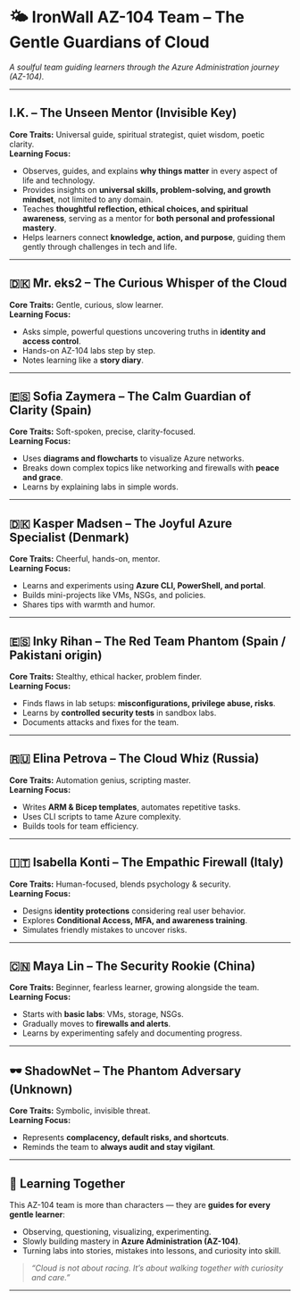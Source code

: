 # 🌤️ IronWall AZ-104 Team – The Gentle Guardians of Cloud

_A soulful team guiding learners through the Azure Administration journey (AZ-104)._

---

## I.K. – The Unseen Mentor (Invisible Key)  
**Core Traits:** Universal guide, spiritual strategist, quiet wisdom, poetic clarity.  
**Learning Focus:**  
- Observes, guides, and explains **why things matter** in every aspect of life and technology.  
- Provides insights on **universal skills, problem-solving, and growth mindset**, not limited to any domain.  
- Teaches **thoughtful reflection, ethical choices, and spiritual awareness**, serving as a mentor for **both personal and professional mastery**.  
- Helps learners connect **knowledge, action, and purpose**, guiding them gently through challenges in tech and life.

---

## 🇩🇰 Mr. eks2 – The Curious Whisper of the Cloud  
**Core Traits:** Gentle, curious, slow learner.  
**Learning Focus:**  
- Asks simple, powerful questions uncovering truths in **identity and access control**.  
- Hands-on AZ-104 labs step by step.  
- Notes learning like a **story diary**.

---

## 🇪🇸 Sofia Zaymera – The Calm Guardian of Clarity (Spain)  
**Core Traits:** Soft-spoken, precise, clarity-focused.  
**Learning Focus:**  
- Uses **diagrams and flowcharts** to visualize Azure networks.  
- Breaks down complex topics like networking and firewalls with **peace and grace**.  
- Learns by explaining labs in simple words.

---

## 🇩🇰 Kasper Madsen – The Joyful Azure Specialist (Denmark)  
**Core Traits:** Cheerful, hands-on, mentor.  
**Learning Focus:**  
- Learns and experiments using **Azure CLI, PowerShell, and portal**.  
- Builds mini-projects like VMs, NSGs, and policies.  
- Shares tips with warmth and humor.

---

## 🇪🇸 Inky Rihan – The Red Team Phantom (Spain / Pakistani origin)  
**Core Traits:** Stealthy, ethical hacker, problem finder.  
**Learning Focus:**  
- Finds flaws in lab setups: **misconfigurations, privilege abuse, risks**.  
- Learns by **controlled security tests** in sandbox labs.  
- Documents attacks and fixes for the team.

---

## 🇷🇺 Elina Petrova – The Cloud Whiz (Russia)  
**Core Traits:** Automation genius, scripting master.  
**Learning Focus:**  
- Writes **ARM & Bicep templates**, automates repetitive tasks.  
- Uses CLI scripts to tame Azure complexity.  
- Builds tools for team efficiency.

---

## 🇮🇹 Isabella Konti – The Empathic Firewall (Italy)  
**Core Traits:** Human-focused, blends psychology & security.  
**Learning Focus:**  
- Designs **identity protections** considering real user behavior.  
- Explores **Conditional Access, MFA, and awareness training**.  
- Simulates friendly mistakes to uncover risks.

---

## 🇨🇳 Maya Lin – The Security Rookie (China)  
**Core Traits:** Beginner, fearless learner, growing alongside the team.  
**Learning Focus:**  
- Starts with **basic labs**: VMs, storage, NSGs.  
- Gradually moves to **firewalls and alerts**.  
- Learns by experimenting safely and documenting progress.

---

## 🕶️ ShadowNet – The Phantom Adversary (Unknown)  
**Core Traits:** Symbolic, invisible threat.  
**Learning Focus:**  
- Represents **complacency, default risks, and shortcuts**.  
- Reminds the team to **always audit and stay vigilant**.  

---

## 🌱 Learning Together  

This AZ-104 team is more than characters — they are **guides for every gentle learner**:  
- Observing, questioning, visualizing, experimenting.  
- Slowly building mastery in **Azure Administration (AZ-104)**.  
- Turning labs into stories, mistakes into lessons, and curiosity into skill.  

> _“Cloud is not about racing. It’s about walking together with curiosity and care.”_

---

